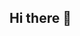 ## Hi there 👋

<!--
**codemedic213515/codemedic213515** is a ✨ _special_ ✨ repository because its `README.md` (this file) appears on your GitHub profile.

Here are some ideas to get you started:
![Your GitHub Stats](https://github-readme-stats.vercel.app/api?username=codemedic213515&show_icons=true&count_private=true)

- 🔭 I’m currently working on ...
- 🌱 I’m currently learning ...
- 👯 I’m looking to collaborate on ...
- 🤔 I’m looking for help with ...
- 💬 Ask me about ...
- 📫 How to reach me: ...
- 😄 Pronouns: ...
- ⚡ Fun fact: ...
-->
